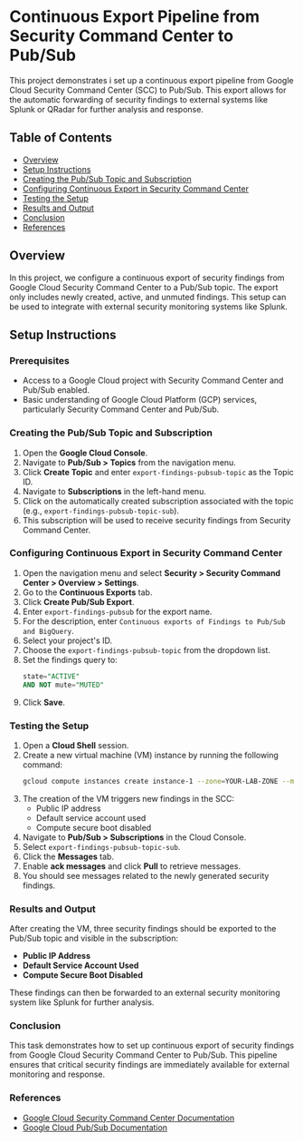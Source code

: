 # Continuous Export Pipeline from Security Command Center to Pub/Sub

This project demonstrates i set up a continuous export pipeline from Google Cloud Security Command Center (SCC) to Pub/Sub. This export allows for the automatic forwarding of security findings to external systems like Splunk or QRadar for further analysis and response.

## Table of Contents
- [Overview](#overview)
- [Setup Instructions](#setup-instructions)
- [Creating the Pub/Sub Topic and Subscription](#creating-the-pubsub-topic-and-subscription)
- [Configuring Continuous Export in Security Command Center](#configuring-continuous-export-in-security-command-center)
- [Testing the Setup](#testing-the-setup)
- [Results and Output](#results-and-output)
- [Conclusion](#conclusion)
- [References](#references)

## Overview
In this project, we configure a continuous export of security findings from Google Cloud Security Command Center to a Pub/Sub topic. The export only includes newly created, active, and unmuted findings. This setup can be used to integrate with external security monitoring systems like Splunk.

## Setup Instructions

### Prerequisites
- Access to a Google Cloud project with Security Command Center and Pub/Sub enabled.
- Basic understanding of Google Cloud Platform (GCP) services, particularly Security Command Center and Pub/Sub.

### Creating the Pub/Sub Topic and Subscription

1. Open the **Google Cloud Console**.
2. Navigate to **Pub/Sub > Topics** from the navigation menu.
3. Click **Create Topic** and enter `export-findings-pubsub-topic` as the Topic ID.
4. Navigate to **Subscriptions** in the left-hand menu.
5. Click on the automatically created subscription associated with the topic (e.g., `export-findings-pubsub-topic-sub`).
6. This subscription will be used to receive security findings from Security Command Center.

### Configuring Continuous Export in Security Command Center

1. Open the navigation menu and select **Security > Security Command Center > Overview > Settings**.
2. Go to the **Continuous Exports** tab.
3. Click **Create Pub/Sub Export**.
4. Enter `export-findings-pubsub` for the export name.
5. For the description, enter `Continuous exports of Findings to Pub/Sub and BigQuery`.
6. Select your project's ID.
7. Choose the `export-findings-pubsub-topic` from the dropdown list.
8. Set the findings query to:
    ```sql
    state="ACTIVE"
    AND NOT mute="MUTED"
    ```
9. Click **Save**.

### Testing the Setup

1. Open a **Cloud Shell** session.
2. Create a new virtual machine (VM) instance by running the following command:
    ```bash
    gcloud compute instances create instance-1 --zone=YOUR-LAB-ZONE --machine-type=e2-micro --scopes=https://www.googleapis.com/auth/cloud-platform
    ```
3. The creation of the VM triggers new findings in the SCC:
   - Public IP address
   - Default service account used
   - Compute secure boot disabled
4. Navigate to **Pub/Sub > Subscriptions** in the Cloud Console.
5. Select `export-findings-pubsub-topic-sub`.
6. Click the **Messages** tab.
7. Enable **ack messages** and click **Pull** to retrieve messages.
8. You should see messages related to the newly generated security findings.

### Results and Output

After creating the VM, three security findings should be exported to the Pub/Sub topic and visible in the subscription:
- **Public IP Address**
- **Default Service Account Used**
- **Compute Secure Boot Disabled**

These findings can then be forwarded to an external security monitoring system like Splunk for further analysis.

### Conclusion

This task demonstrates how to set up continuous export of security findings from Google Cloud Security Command Center to Pub/Sub. This pipeline ensures that critical security findings are immediately available for external monitoring and response.

### References
- [Google Cloud Security Command Center Documentation](https://cloud.google.com/security-command-center/docs)
- [Google Cloud Pub/Sub Documentation](https://cloud.google.com/pubsub/docs)

